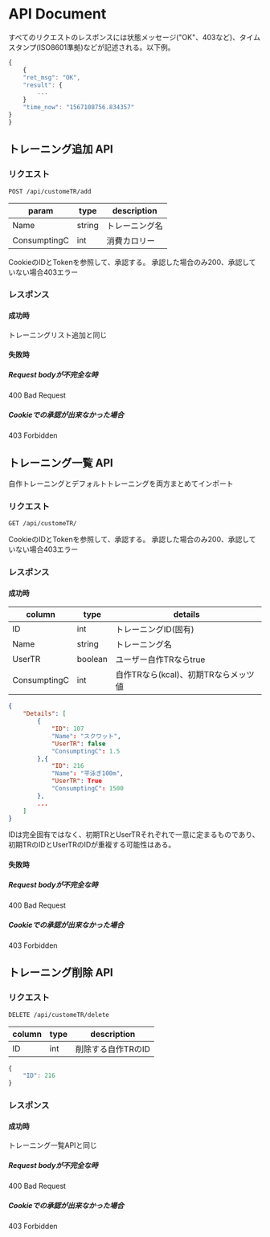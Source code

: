 # API Document

すべてのリクエストのレスポンスには状態メッセージ("OK"、403など)、タイムスタンプ(ISO8601準拠)などが記述される。以下例。

```javascript
{
    {
    "ret_msg": "OK",
    "result": {
        ...
    }
    "time_now": "1567108756.834357"
}
}
```


## トレーニング追加 API

### リクエスト

```
POST /api/customeTR/add
```

| param        | type   | description |
| ------------ | ------ | ----------- |
| Name         | string | トレーニング名  |
| ConsumptingC | int    | 消費カロリー    |

CookieのIDとTokenを参照して、承認する。
承認した場合のみ200、承認していない場合403エラー

### レスポンス

#### 成功時

トレーニングリスト追加と同じ

#### 失敗時

##### Request bodyが不完全な時

400 Bad Request

##### Cookieでの承認が出来なかった場合

403 Forbidden


## トレーニング一覧 API

自作トレーニングとデフォルトトレーニングを両方まとめてインポート

### リクエスト

```
GET /api/customeTR/
```

CookieのIDとTokenを参照して、承認する。
承認した場合のみ200、承認していない場合403エラー

### レスポンス

#### 成功時

| column       | type    | details                       |
| ------------ | ------- | ----------------------------- |
| ID           | int     | トレーニングID(固有)              |
| Name         | string  | トレーニング名                    |
| UserTR       | boolean | ユーザー自作TRならtrue            |
| ConsumptingC | int     | 自作TRなら(kcal)、初期TRならメッツ値 |

```json
{
    "Details": [
        {
            "ID": 107
            "Name": "スクワット",
            "UserTR": false
            "ConsumptingC": 1.5
        },{
            "ID": 216
            "Name": "平泳ぎ100m",
            "UserTR": True
            "ConsumptingC": 1500
        },
        ...
    ]
}

```

IDは完全固有ではなく、初期TRとUserTRそれぞれで一意に定まるものであり、初期TRのIDとUserTRのIDが重複する可能性はある。

#### 失敗時

##### Request bodyが不完全な時

400 Bad Request

##### Cookieでの承認が出来なかった場合

403 Forbidden


## トレーニング削除 API

### リクエスト

```
DELETE /api/customeTR/delete
```

| column | type | description     |
| ------ | ---- | --------------- |
| ID     | int  | 削除する自作TRのID |

```javascript
{
    "ID": 216
}
```

### レスポンス

#### 成功時

トレーニング一覧APIと同じ

##### Request bodyが不完全な時

400 Bad Request

##### Cookieでの承認が出来なかった場合

403 Forbidden